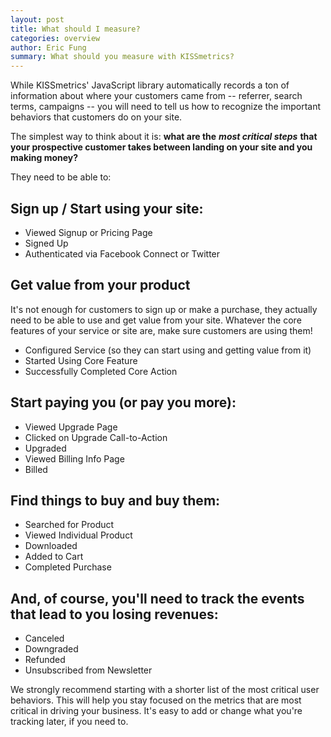 ```yaml
---
layout: post
title: What should I measure?
categories: overview
author: Eric Fung
summary: What should you measure with KISSmetrics?
---
```

While KISSmetrics' JavaScript library automatically records a ton of information about where your customers came from -- referrer, search terms, campaigns -- you will need to tell us how to recognize the important behaviors that customers do on your site.

The simplest way to think about it is: **what are the** ***most critical steps*** **that your prospective customer takes between landing on your site and you making money?**

They need to be able to:

## Sign up / Start using your site:

* Viewed Signup or Pricing Page
* Signed Up
* Authenticated via Facebook Connect or Twitter

## Get value from your product

It's not enough for customers to sign up or make a purchase, they actually need to be able to use and get value from your site. Whatever the core features of your service or site are, make sure customers are using them!

* Configured Service (so they can start using and getting value from it)
* Started Using Core Feature
* Successfully Completed Core Action

## Start paying you (or pay you more):

* Viewed Upgrade Page
* Clicked on Upgrade Call-to-Action
* Upgraded
* Viewed Billing Info Page
* Billed

## Find things to buy and buy them:

* Searched for Product
* Viewed Individual Product
* Downloaded
* Added to Cart
* Completed Purchase

## And, of course, you'll need to track the events that lead to you losing revenues:

* Canceled
* Downgraded
* Refunded
* Unsubscribed from Newsletter

We strongly recommend starting with a shorter list of the most critical user behaviors. This will help you stay focused on the metrics that are most critical in driving your business. It's easy to add or change what you're tracking later, if you need to.